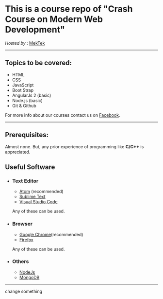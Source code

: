# This is a course repo of **"Crash Course on Modern Web Development"**

*Hosted by* : [ MekTek](https://www.mektekbd.com)
***
## Topics to be covered:
* HTML
* CSS
* JavaScript
* Boot Strap
* AngularJs 2 (basic)
* Node.js (basic)
* Git & Github

For more info about our courses contact us on [Facebook](facebook.com/MekTekBD).
***
## Prerequisites:
Almost none. But, any prior experience of programming like **C/C++** is appreciated.

## Useful Software
* ### Text Editor

  * [Atom](https://atom.io/) (recommended)
  * [Sublime Text](https://www.sublimetext.com/3)
  * [Visual Studio Code](https://code.visualstudio.com/download)

  Any of these can be used.
* ### Browser
  * [Google Chrome](https://www.google.com/chrome/browser/desktop/index.html)(recommended)
  * [Firefox](https://www.mozilla.org/en-US/firefox/new/)

  Any of these can be used.
* ### Others
  * [NodeJs](https://nodejs.org/en/download/)
  * [MongoDB](https://www.mongodb.com/download-center)

***
change something
